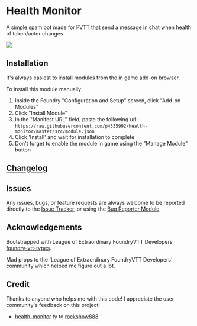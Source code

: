 # Health Monitor

A simple spam bot made for FVTT that send a message in chat when health of token/actor changes.

<img src="https://cdn.discordapp.com/attachments/648215359895240715/713895752555823234/health_monitor.gif"></img>

## Installation

It's always easiest to install modules from the in game add-on browser.

To install this module manually:
1.  Inside the Foundry "Configuration and Setup" screen, click "Add-on Modules"
2.  Click "Install Module"
3.  In the "Manifest URL" field, paste the following url:
`https://raw.githubusercontent.com/p4535992/health-monitor/master/src/module.json`
4.  Click 'Install' and wait for installation to complete
5.  Don't forget to enable the module in game using the "Manage Module" button

## [Changelog](./changelog.md)

## Issues

Any issues, bugs, or feature requests are always welcome to be reported directly to the [Issue Tracker](https://github.com/p4535992/health-monitor/issues ), or using the [Bug Reporter Module](https://foundryvtt.com/packages/bug-reporter/).


## Acknowledgements

Bootstrapped with League of Extraordinary FoundryVTT Developers  [foundry-vtt-types](https://github.com/League-of-Foundry-Developers/foundry-vtt-types).

Mad props to the 'League of Extraordinary FoundryVTT Developers' community which helped me figure out a lot.

## Credit

Thanks to anyone who helps me with this code! I appreciate the user community's feedback on this project!

- [health-monitor](https://github.com/rockshow888/health-monitor) ty to [rockshow888](https://github.com/rockshow888)

